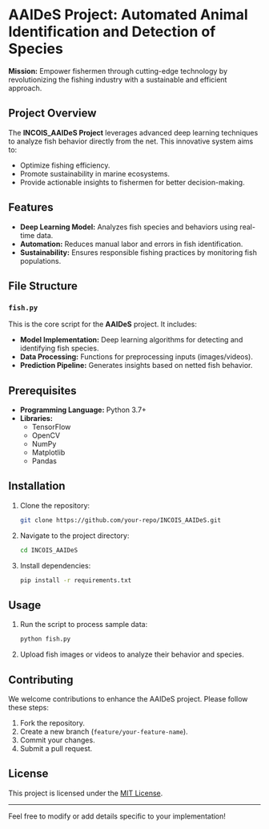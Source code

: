# AAIDeS Project: Automated Animal Identification and Detection of Species

**Mission:** Empower fishermen through cutting-edge technology by revolutionizing the fishing industry with a sustainable and efficient approach.

## Project Overview

The **INCOIS_AAIDeS Project** leverages advanced deep learning techniques to analyze fish behavior directly from the net. This innovative system aims to:

- Optimize fishing efficiency.
- Promote sustainability in marine ecosystems.
- Provide actionable insights to fishermen for better decision-making.

## Features

- **Deep Learning Model:** Analyzes fish species and behaviors using real-time data.
- **Automation:** Reduces manual labor and errors in fish identification.
- **Sustainability:** Ensures responsible fishing practices by monitoring fish populations.

## File Structure

### `fish.py`

This is the core script for the **AAIDeS** project. It includes:

- **Model Implementation:** Deep learning algorithms for detecting and identifying fish species.
- **Data Processing:** Functions for preprocessing inputs (images/videos).
- **Prediction Pipeline:** Generates insights based on netted fish behavior.

## Prerequisites

- **Programming Language:** Python 3.7+
- **Libraries:**
  - TensorFlow
  - OpenCV
  - NumPy
  - Matplotlib
  - Pandas

## Installation

1. Clone the repository:
   ```bash
   git clone https://github.com/your-repo/INCOIS_AAIDeS.git
   ```
2. Navigate to the project directory:
   ```bash
   cd INCOIS_AAIDeS
   ```
3. Install dependencies:
   ```bash
   pip install -r requirements.txt
   ```

## Usage

1. Run the script to process sample data:
   ```bash
   python fish.py
   ```
2. Upload fish images or videos to analyze their behavior and species.

## Contributing

We welcome contributions to enhance the AAIDeS project. Please follow these steps:

1. Fork the repository.
2. Create a new branch (`feature/your-feature-name`).
3. Commit your changes.
4. Submit a pull request.

## License

This project is licensed under the [MIT License](LICENSE).

---

Feel free to modify or add details specific to your implementation!
